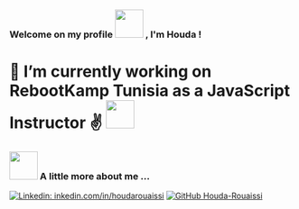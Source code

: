 <h3>  Welcome on my profile <img src="https://media.giphy.com/media/l3q2GDh3wQqVWSiGY/giphy.gif" width="50"> , I'm Houda !</h3>

<h1> 🔭 I’m currently working on RebootKamp Tunisia as a JavaScript Instructor ✌️ <img src="https://media.giphy.com/media/L1R1tvI9svkIWwpVYr/giphy.gif" width="50"> </h1>



### <img src="https://media.giphy.com/media/GnTHlXYp08VDJllWj7/giphy.gif" width="50"> A little more about me ...  

[![Linkedin: inkedin.com/in/houdarouaissi](https://img.shields.io/badge/-inkedin.com/in/houdarouaissi-blue?style=flat-square&logo=Linkedin&logoColor=white&link=https://www.linkedin.com/in/inkedin.com/in/houdarouaissi/)](https://www.linkedin.com/in/inkedin.com/in/houdarouaissi/)
[![GitHub Houda-Rouaissi](https://img.shields.io/github/followers/Houda-Rouaissi?label=follow&style=social)](https://github.com/Houda-Rouaissi)

<!--
**Houda-Rouaissi/Houda-Rouaissi** is a ✨ _special_ ✨ repository because its `README.md` (this file) appears on your GitHub profile.

Here are some ideas to get you started:

- 🔭 I’m currently working on ...
- 🌱 I’m currently learning ...
- 👯 I’m looking to collaborate on ...
- 🤔 I’m looking for help with ...
- 💬 Ask me about ...
- 📫 How to reach me: ...
- 😄 Pronouns: ...
- ⚡ Fun fact: ...
-->
